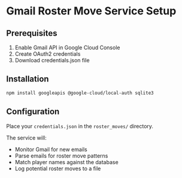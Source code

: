 # Gmail Roster Move Service Setup

## Prerequisites

1. Enable Gmail API in Google Cloud Console
2. Create OAuth2 credentials
3. Download credentials.json file

## Installation

```bash
npm install googleapis @google-cloud/local-auth sqlite3
```

## Configuration

Place your `credentials.json` in the `roster_moves/` directory.

The service will:
- Monitor Gmail for new emails
- Parse emails for roster move patterns
- Match player names against the database
- Log potential roster moves to a file